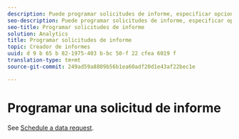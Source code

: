 ```yaml
---
description: Puede programar solicitudes de informe, especificar opciones de entrega avanzadas, definir destinatarios y ver el historial de programación. Las opciones de envío avanzadas permiten configurar informes que se desean enviar a una hora concreta o a intervalos. También se puede especificar el formato de archivo en el que se desea enviar el informe.
seo-description: Puede programar solicitudes de informe, especificar opciones de entrega avanzadas, definir destinatarios y ver el historial de programación. Las opciones de envío avanzadas permiten configurar informes que se desean enviar a una hora concreta o a intervalos. También se puede especificar el formato de archivo en el que se desea enviar el informe.
seo-title: Programar solicitudes de informe
solution: Analytics
title: Programar solicitudes de informe
topic: Creador de informes
uuid: d 9 b 65 b 82-1975-403 b-bc 50-f 22 cfea 6019 f
translation-type: tm+mt
source-git-commit: 249ad59a8809b56b1ea60adf20d1e43af22bec1e

---
```



# Programar una solicitud de informe

See [Schedule a data request](/help/analyze/report-builder/t-schedule-a-data-request.md).